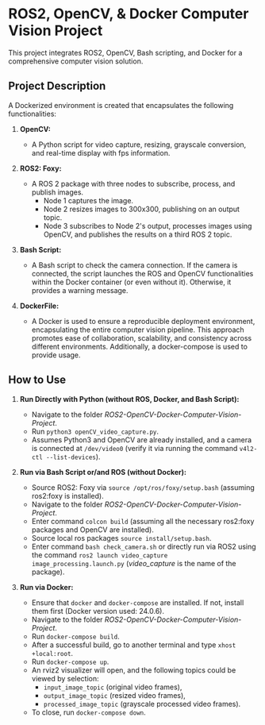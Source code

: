 # ROS2, OpenCV, & Docker Computer Vision Project

This project integrates ROS2, OpenCV, Bash scripting, and Docker for a comprehensive computer vision solution.

## Project Description

A Dockerized environment is created that encapsulates the following functionalities:

1. **OpenCV:**
   - A Python script for video capture, resizing, grayscale conversion, and real-time display with fps information.

2. **ROS2: Foxy:**
   - A ROS 2 package with three nodes to subscribe, process, and publish images.
     - Node 1 captures the image.
     - Node 2 resizes images to 300x300, publishing on an output topic.
     - Node 3 subscribes to Node 2's output, processes images using OpenCV, and publishes the results on a third ROS 2 topic.

3. **Bash Script:**
   - A Bash script to check the camera connection. If the camera is connected, the script launches the ROS and OpenCV functionalities within the Docker container (or even without it). Otherwise, it provides a warning message.

4. **DockerFile:**
   - A Docker is used to ensure a reproducible deployment environment, encapsulating the entire computer vision pipeline. This approach promotes ease of collaboration, scalability, and consistency across different environments. Additionally, a docker-compose is used to provide usage.

## How to Use

1. **Run Directly with Python (without ROS, Docker, and Bash Script):**
   - Navigate to the folder _ROS2-OpenCV-Docker-Computer-Vision-Project_.
   - Run `python3 openCV_video_capture.py`.
   - Assumes Python3 and OpenCV are already installed, and a camera is connected at `/dev/video0` (verify it via running the command `v4l2-ctl --list-devices`).

2. **Run via Bash Script or/and ROS (without Docker):**
   - Source ROS2: Foxy via `source /opt/ros/foxy/setup.bash` (assuming ros2:foxy is installed).
   - Navigate to the folder _ROS2-OpenCV-Docker-Computer-Vision-Project_.
   - Enter command `colcon build` (assuming all the necessary ros2:foxy packages and OpenCV are installed).
   - Source local ros packages `source install/setup.bash`.
   - Enter command `bash check_camera.sh` or directly run via ROS2 using the command `ros2 launch video_capture image_processing.launch.py` (_video_capture_ is the name of the package).

3. **Run via Docker:**
   - Ensure that `docker` and `docker-compose` are installed. If not, install them first (Docker version used: 24.0.6).
   - Navigate to the folder _ROS2-OpenCV-Docker-Computer-Vision-Project_.
   - Run `docker-compose build`.
   - After a successful build, go to another terminal and type `xhost +local:root`.
   - Run `docker-compose up`.
   - An rviz2 visualizer will open, and the following topics could be viewed by selection:
      - `input_image_topic` (original video frames),
      - `output_image_topic` (resized video frames),
      - `processed_image_topic` (grayscale processed video frames).
   - To close, run `docker-compose down`.


